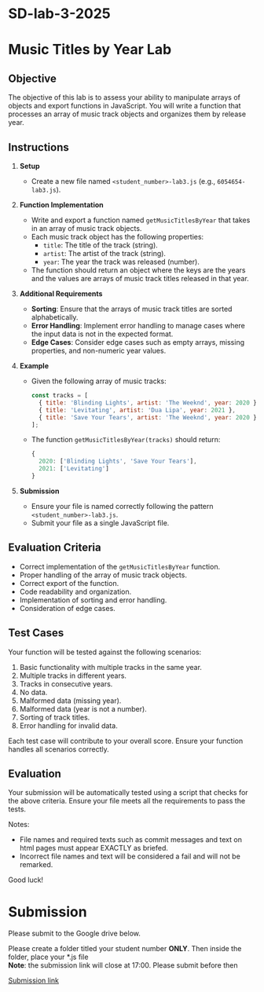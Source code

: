 # SD-lab-3-2025

# Music Titles by Year Lab

## Objective
The objective of this lab is to assess your ability to manipulate arrays of objects and export functions in JavaScript. You will write a function that processes an array of music track objects and organizes them by release year.

## Instructions

1. **Setup**
   - Create a new file named `<student_number>-lab3.js` (e.g., `6054654-lab3.js`).

2. **Function Implementation**
   - Write and export a function named `getMusicTitlesByYear` that takes in an array of music track objects.
   - Each music track object has the following properties:
     - `title`: The title of the track (string).
     - `artist`: The artist of the track (string).
     - `year`: The year the track was released (number).
   - The function should return an object where the keys are the years and the values are arrays of music track titles released in that year.

3. **Additional Requirements**
   - **Sorting**: Ensure that the arrays of music track titles are sorted alphabetically.
   - **Error Handling**: Implement error handling to manage cases where the input data is not in the expected format.
   - **Edge Cases**: Consider edge cases such as empty arrays, missing properties, and non-numeric year values.

4. **Example**
   - Given the following array of music tracks:
     ```javascript
     const tracks = [
       { title: 'Blinding Lights', artist: 'The Weeknd', year: 2020 },
       { title: 'Levitating', artist: 'Dua Lipa', year: 2021 },
       { title: 'Save Your Tears', artist: 'The Weeknd', year: 2020 },
     ];
     ```
   - The function `getMusicTitlesByYear(tracks)` should return:
     ```javascript
     {
       2020: ['Blinding Lights', 'Save Your Tears'],
       2021: ['Levitating']
     }
     ```

5. **Submission**
   - Ensure your file is named correctly following the pattern `<student_number>-lab3.js`.
   - Submit your file as a single JavaScript file.

## Evaluation Criteria
- Correct implementation of the `getMusicTitlesByYear` function.
- Proper handling of the array of music track objects.
- Correct export of the function.
- Code readability and organization.
- Implementation of sorting and error handling.
- Consideration of edge cases.

## Test Cases
Your function will be tested against the following scenarios:
1. Basic functionality with multiple tracks in the same year.
2. Multiple tracks in different years.
3. Tracks in consecutive years.
4. No data.
5. Malformed data (missing year).
6. Malformed data (year is not a number).
7. Sorting of track titles.
8. Error handling for invalid data.

Each test case will contribute to your overall score. Ensure your function handles all scenarios correctly.

## Evaluation
Your submission will be automatically tested using a script that checks for the above criteria. Ensure your file meets all the requirements to pass the tests.

Notes:
- File names and required texts such as commit messages and text on html pages must appear EXACTLY as briefed. 
- Incorrect file names and text will be considered a fail and will not be remarked.

Good luck!

# Submission 
Please submit to the Google drive below. 

Please create a folder titled your student number **ONLY**. 
Then inside the folder, place your *.js file  
**Note**: the submission link will close at 17:00. Please submit before then

[Submission link](https://drive.google.com/drive/folders/11nDwyd4xOgmSm9jjPFXmtFN9PzM88os2) 
